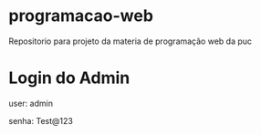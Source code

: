 # programacao-web
Repositorio para projeto da materia de programação web da puc

# Login do Admin

user: admin

senha: Test@123